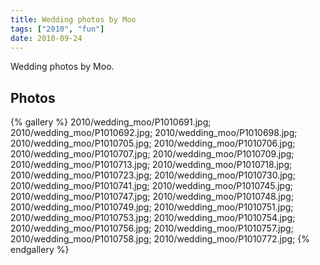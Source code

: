```yaml
---
title: Wedding photos by Moo
tags: ["2010", "fun"]
date: 2010-09-24
---
```

Wedding photos by Moo.

## Photos 

{% gallery %} 
2010/wedding_moo/P1010691.jpg;
2010/wedding_moo/P1010692.jpg;
2010/wedding_moo/P1010698.jpg;
2010/wedding_moo/P1010705.jpg;
2010/wedding_moo/P1010706.jpg;
2010/wedding_moo/P1010707.jpg;
2010/wedding_moo/P1010709.jpg;
2010/wedding_moo/P1010713.jpg;
2010/wedding_moo/P1010718.jpg;
2010/wedding_moo/P1010723.jpg;
2010/wedding_moo/P1010730.jpg;
2010/wedding_moo/P1010741.jpg;
2010/wedding_moo/P1010745.jpg;
2010/wedding_moo/P1010747.jpg;
2010/wedding_moo/P1010748.jpg;
2010/wedding_moo/P1010749.jpg;
2010/wedding_moo/P1010751.jpg;
2010/wedding_moo/P1010753.jpg;
2010/wedding_moo/P1010754.jpg;
2010/wedding_moo/P1010756.jpg;
2010/wedding_moo/P1010757.jpg;
2010/wedding_moo/P1010758.jpg;
2010/wedding_moo/P1010772.jpg;
{% endgallery %}

